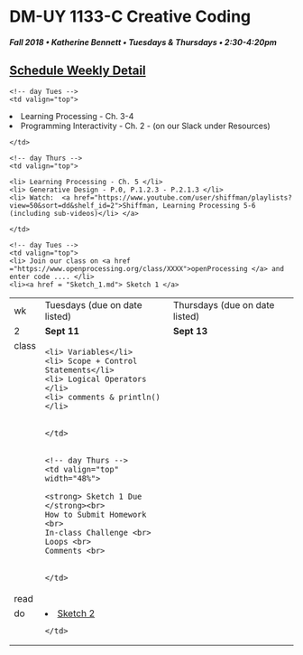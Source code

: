 # DM-UY 1133-C Creative Coding
##### Fall 2018 • Katherine Bennett • Tuesdays & Thursdays • 2:30-4:20pm 

## [Schedule Weekly Detail](Calendar.md) 

<table>
<tr>
<td>wk</td>
<td>Tuesdays (due on date listed)</td>
<td>Thursdays (due on date listed)</td>
</tr>

<!-- dates -->
<tr>
  <td valign="top">2</td>
  <td valign="top" width="48%"><strong>Sept 11</strong></td>
  <td valign="top" width="48%"><strong>Sept 13</strong></td>
</tr>

<!-- class -->
<tr>
	<td valign="top">class</td>
	<!-- day Tues -->
	<td valign="top" width="48%">

	<li> Variables</li>
	<li> Scope + Control Statements</li> 
	<li> Logical Operators </li>
	<li> comments & println()</li>

		
	</td>
	

	<!-- day Thurs -->
	<td valign="top" width="48%">

	<strong> Sketch 1 Due </strong><br>
	How to Submit Homework <br>
	In-class Challenge <br>
	Loops <br>
	Comments <br>
	

	</td>

<!-- homework -->
<tr>
  <td valign="top">read</td>
  	
  	<!-- day Tues -->
  	<td valign="top"> 
   <li> Learning Processing - Ch. 3-4 </li>
  	
   <li>Programming Interactivity - Ch. 2 - (on our Slack under Resources)</li>	
	

	</td>

  	<!-- day Thurs -->
  	<td valign="top"> 
 
    <li> Learning Processing - Ch. 5 </li>
	<li> Generative Design - P.0, P.1.2.3 - P.2.1.3 </li>
	<li> Watch:  <a href="https://www.youtube.com/user/shiffman/playlists?view=50&sort=dd&shelf_id=2">Shiffman, Learning Processing 5-6 (including sub-videos)</li> </a>	
	
  	</td>
 </tr>


 <!-- do -->
<tr>
  <td valign="top">do</td>

	<!-- day Tues -->
	<td valign="top">
 	<li> Join our class on <a href ="https://www.openprocessing.org/class/XXXX">openProcessing </a> and enter code .... </li>
 	<li><a href = "Sketch_1.md"> Sketch 1 </a>

 </td>
  	<!-- day Thurs -->
  	<td valign="top">
  	<li><a href = "Sketch_2.md"> Sketch 2 </a></li>
		
  	</td>

</tr>
</table>